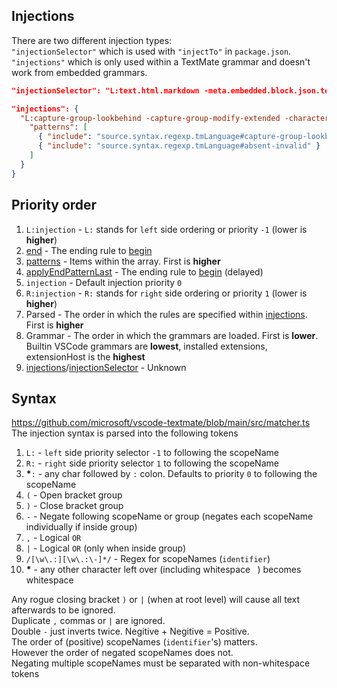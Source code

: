 ## Injections

There are two different injection types:  
`"injectionSelector"` which is used with `"injectTo"` in `package.json`.  
`"injections"` which is only used within a TextMate grammar and doesn't work from embedded grammars.  

```json textmate
"injectionSelector": "L:text.html.markdown -meta.embedded.block.json.textmate"

"injections": {
  "L:capture-group-lookbehind -capture-group-modify-extended -character-class -comment": {
    "patterns": [
      { "include": "source.syntax.regexp.tmLanguage#capture-group-lookbehind-invalid" },
      { "include": "source.syntax.regexp.tmLanguage#absent-invalid" }
    ]
  }
}
```


## Priority order

1. `L:injection` - `L:` stands for `left` side ordering or priority `-1` (lower is **higher**)
2. [end](rules.md#end) - The ending rule to [begin](rules.md#begin)
3. [patterns](rules.md#patterns) - Items within the array. First is **higher**
4. [applyEndPatternLast](rules.md#applyEndPatternLast) - The ending rule to [begin](rules.md#begin) (delayed)
5. `injection` - Default injection priority `0`
6. `R:injection` - `R:` stands for `right` side ordering or priority `1` (lower is **higher**)
7. Parsed - The order in which the rules are specified within [injections](rules.md#injections). First is **higher**
8. Grammar - The order in which the grammars are loaded. First is **lower**. Builtin VSCode grammars are **lowest**, installed extensions, extensionHost is the **highest**
9. [injections](rules.md#injections)/[injectionSelector](rules.md#injectionSelector) - Unknown


## Syntax
https://github.com/microsoft/vscode-textmate/blob/main/src/matcher.ts  
The injection syntax is parsed into the following tokens

1. `L:` - `left` side priority selector `-1` to following the scopeName
1. `R:` - `right` side priority selector `1` to following the scopeName
1. __*__`:` - any char followed by `:` colon. Defaults to priority `0` to following the scopeName
1. `(` - Open bracket group
1. `)` - Close bracket group
1. `-` - Negate following scopeName or group (negates each scopeName individually if inside group)
1. `,` - Logical `OR`
1. `|` - Logical `OR` (only when inside group)
1. `/[\w\.:][\w\.:\-]*/` - Regex for scopeNames (`identifier`)
1. __*__ - any other character left over (including whitespace ` `) becomes whitespace

Any rogue closing bracket `)` or `|` (when at root level) will cause all text afterwards to be ignored.  
Duplicate `,` commas or `|` are ignored.  
Double `-` just inverts twice. Negitive + Negitive = Positive.  
The order of (positive) scopeNames (`identifier`'s) matters.  
However the order of negated scopeNames does not.  
Negating multiple scopeNames must be separated with non-whitespace tokens